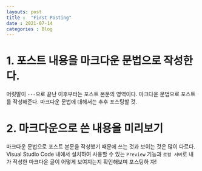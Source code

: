 ```yaml
---
layouts: post
title :  "First Posting"
date : 2021-07-14
categories : Blog
---
```

# 1. 포스트 내용을 마크다운 문법으로 작성한다.
머릿말이 `---`으로 끝난 이후부터는 포스트 본문의 영역이다. 마크다운 문법으로 포스트를 작성해준다. 마크다운 문법에 대해서는 추후 포스팅할 것.

# 2. 마크다운으로 쓴 내용을 미리보기
마크다운 문법으로 포스트 본문을 작성했기 때문에 쓰는 것과 보이는 것은 많이 다르다. Visual Studio Code 내에서 설치하여 사용할 수 있는 `Preview` 기능과 `로컬 서버`로 내가 작성한 마크다운 글이 어떻게 보여지는지 확인해보며 포스팅하 자!
